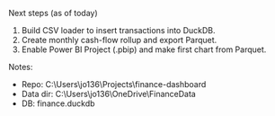 Next steps (as of today)
1) Build CSV loader to insert transactions into DuckDB.
2) Create monthly cash-flow rollup and export Parquet.
3) Enable Power BI Project (.pbip) and make first chart from Parquet.

Notes:
- Repo: C:\Users\jo136\Projects\finance-dashboard
- Data dir: C:\Users\jo136\OneDrive\FinanceData
- DB: finance.duckdb
